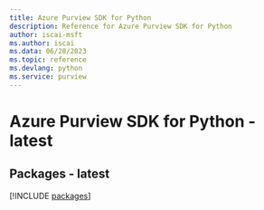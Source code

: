 ```yaml
---
title: Azure Purview SDK for Python
description: Reference for Azure Purview SDK for Python
author: iscai-msft
ms.author: iscai
ms.data: 06/28/2023
ms.topic: reference
ms.devlang: python
ms.service: purview
---
```

# Azure Purview SDK for Python - latest
## Packages - latest
[!INCLUDE [packages](purview-index.md)]